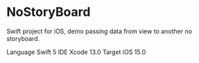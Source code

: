 # NoStoryBoard

Swift project for iOS, demo passing data from view to another no storyboard.

Language Swift 5
IDE Xcode 13.0
Target iOS 15.0
